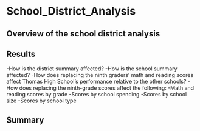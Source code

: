 # School_District_Analysis

## Overview of the school district analysis 

## Results
-How is the district summary affected?
-How is the school summary affected?
-How does replacing the ninth graders’ math and reading scores affect Thomas High School’s performance relative to the other schools?
-How does replacing the ninth-grade scores affect the following:
  -Math and reading scores by grade
  -Scores by school spending
  -Scores by school size
  -Scores by school type
  
  
## Summary 
